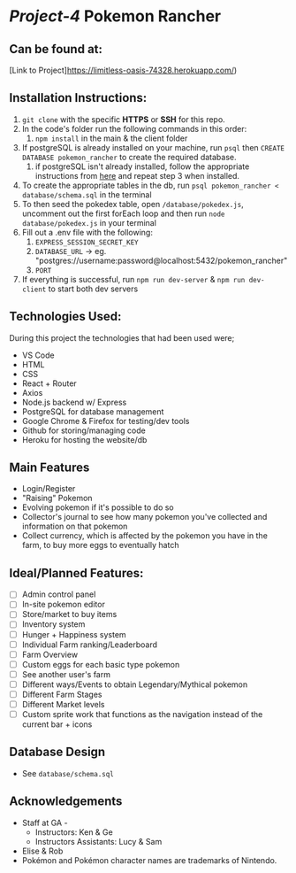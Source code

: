 # *Project-4* Pokemon Rancher

## Can be found at:
[Link to Project]https://limitless-oasis-74328.herokuapp.com/)

## Installation Instructions: 
1.  `git clone` with the specific **HTTPS** or **SSH** for this repo.
2. In the code's folder run the following commands in this order:
	1. `npm install` in the main & the client folder
3. If postgreSQL is already installed on your machine, run `psql` then `CREATE DATABASE pokemon_rancher` to create the required database.
	1. if postgreSQL isn't already installed, follow the appropriate instructions from [here](https://www.postgresql.org/download/) and repeat step 3 when installed.
4. To create the appropriate tables in the db, run `psql pokemon_rancher < database/schema.sql` in the terminal
5. To then seed the pokedex table, open `/database/pokedex.js`, uncomment out the first forEach loop and then run `node database/pokedex.js` in your terminal
6. Fill out a .env file with the following:
	1. `EXPRESS_SESSION_SECRET_KEY`
	2. `DATABASE_URL` -> eg. "postgres://username:password@localhost:5432/pokemon_rancher"
	3. `PORT`
7.  If everything is successful, run `npm run dev-server` & `npm run dev-client` to start both dev servers

## Technologies Used:
During this project the technologies that had been used were; 
- VS Code
- HTML
- CSS
- React + Router
- Axios
- Node.js backend w/ Express 
- PostgreSQL for database management
- Google Chrome & Firefox for testing/dev tools
- Github for storing/managing code
- Heroku for hosting the website/db

## Main Features
- Login/Register
- "Raising" Pokemon
- Evolving pokemon if it's possible to do so
- Collector's journal to see how many pokemon you've collected and information on that pokemon
- Collect currency, which is affected by the pokemon you have in the farm, to buy more eggs to eventually hatch


## Ideal/Planned Features: 
- [ ] Admin control panel
- [ ] In-site pokemon editor
- [ ] Store/market to buy items
- [ ] Inventory system
- [ ] Hunger + Happiness system
- [ ] Individual Farm ranking/Leaderboard
- [ ] Farm Overview
- [ ] Custom eggs for each basic type pokemon
- [ ] See another user's farm
- [ ] Different ways/Events to obtain Legendary/Mythical pokemon
- [ ] Different Farm Stages
- [ ] Different Market levels
- [ ] Custom sprite work that functions as the navigation instead of the current bar + icons

## Database Design 
- See `database/schema.sql`

##  Acknowledgements
- Staff at GA -
	- Instructors: Ken & Ge
	- Instructors Assistants: Lucy & Sam 
- Elise & Rob
- Pokémon and Pokémon character names are trademarks of Nintendo.